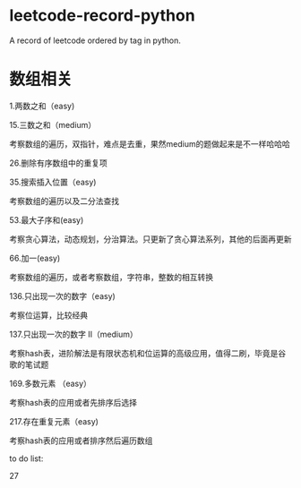 # leetcode-record-python
A record of leetcode ordered by tag in python.

# 数组相关
1.两数之和（easy)

15.三数之和（medium）

考察数组的遍历，双指针，难点是去重，果然medium的题做起来是不一样哈哈哈

26.删除有序数组中的重复项

35.搜索插入位置（easy)

考察数组的遍历以及二分法查找

53.最大子序和(easy)

考察贪心算法，动态规划，分治算法。只更新了贪心算法系列，其他的后面再更新

66.加一(easy)

考察数组的遍历，或者考察数组，字符串，整数的相互转换

136.只出现一次的数字（easy)

考察位运算，比较经典

137.只出现一次的数字 II（medium）

考察hash表，进阶解法是有限状态机和位运算的高级应用，值得二刷，毕竟是谷歌的笔试题

169.多数元素 （easy）

考察hash表的应用或者先排序后选择

217.存在重复元素（easy)

考察hash表的应用或者排序然后遍历数组



 to do list:
 
 27 
 
